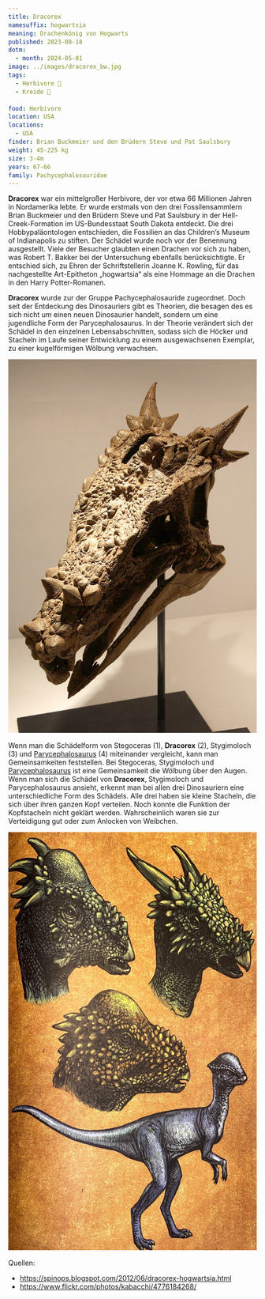 ```yaml
---
title: Dracorex
namesuffix: hogwartsia
meaning: Drachenkönig von Hogwarts
published: 2023-08-18
dotm:
  - month: 2024-05-01
image: ../images/dracorex_bw.jpg
tags:
  - Herbivore 🌿
  - Kreide 🦴
  
food: Herbivore
location: USA
locations:
  - USA
finder: Brian Buckmeier und den Brüdern Steve und Pat Saulsbury
weight: 45-225 kg
size: 3-4m
years: 67-66
family: Pachycephalosauridae
---
```

**Dracorex** war ein mittelgroßer Herbivore, der vor etwa 66 Millionen Jahren in Nordamerika lebte. Er wurde erstmals von den drei Fossilensammlern Brian Buckmeier und den Brüdern Steve und Pat Saulsbury in der Hell-Creek-Formation im US-Bundesstaat South Dakota entdeckt. Die drei Hobbypaläontologen entschieden, die Fossilien an das Children’s Museum of Indianapolis zu stiften. Der Schädel wurde noch vor der Benennung ausgestellt. Viele der Besucher glaubten einen Drachen vor sich zu haben, was Robert T. Bakker bei der Untersuchung ebenfalls berücksichtigte. Er entschied sich, zu Ehren der Schriftstellerin Joanne K. Rowling, für das nachgestellte Art-Epitheton „hogwartsia“ als eine Hommage an die Drachen in den Harry Potter-Romanen.

**Dracorex** wurde zur der Gruppe Pachycephalosauride zugeordnet. Doch seit der Entdeckung des Dinosauriers gibt es Theorien, die besagen des es sich nicht um einen neuen Dinosaurier handelt, sondern um eine jugendliche Form der Parycephalosaurus. In der Theorie verändert sich der Schädel in den einzelnen Lebensabschnitten, sodass sich die Höcker und Stacheln im Laufe seiner Entwicklung zu einem ausgewachsenen Exemplar, zu einer kugelförmigen Wölbung verwachsen.

![Dracorexschädel](../images/4776184268_8f7fc9be37_b.jpg)

Wenn man die Schädelform von Stegoceras (1), **Dracorex** (2), Stygimoloch (3) und [Parycephalosaurus](/dinos/pachycephalosaurus/) (4) miteinander vergleicht, kann man Gemeinsamkeiten feststellen. Bei Stegoceras, Stygimoloch und [Parycephalosaurus](/dinos/pachycephalosaurus/) ist eine Gemeinsamkeit die Wölbung über den Augen. Wenn man sich die Schädel von **Dracorex**, Stygimoloch und Parycephalosaurus ansieht, erkennt man bei allen drei Dinosauriern eine unterschiedliche Form des Schädels. Alle drei haben sie kleine Stacheln, die sich über ihren ganzen Kopf verteilen. Noch konnte die Funktion der Kopfstacheln nicht geklärt werden. Wahrscheinlich waren sie zur Verteidigung gut oder zum Anlocken von Weibchen.

![vier Pachycephalosauridae im Vergleich](../images/img_7640.jpg)

Quellen:

* <https://spinops.blogspot.com/2012/06/dracorex-hogwartsia.html>
* <https://www.flickr.com/photos/kabacchi/4776184268/>
